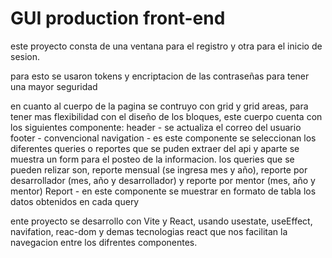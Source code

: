 # GUI production front-end

este proyecto consta de una ventana para el registro y otra para el inicio de sesion.

para esto se usaron tokens y encriptacion de las contraseñas para tener una mayor seguridad

en cuanto al cuerpo de la pagina se contruyo con grid y grid areas, para tener mas flexibilidad con el diseño de los bloques, este cuerpo cuenta con los siguientes componente:
header - se actualiza el correo del usuario
footer - convencional
navigation - es este componente se seleccionan los diferentes queries o reportes que se puden extraer del api y aparte se muestra un form para el posteo de la informacion. los queries que se pueden relizar son, reporte mensual (se ingresa mes y año), reporte por desarrollador (mes, año y desarrollador) y reporte por mentor (mes, año y mentor)
Report - en este componente se muestrar en formato de tabla los datos obtenidos en cada query

ente proyecto se desarrollo con Vite y React, usando usestate, useEffect, navifation, reac-dom y demas tecnologias react que nos facilitan la navegacion entre los difrentes componentes.
